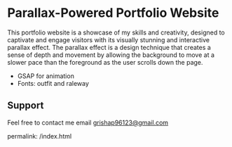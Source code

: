 #  Parallax-Powered Portfolio Website

 This portfolio website is a showcase of my skills and creativity, designed to captivate and engage visitors with its visually stunning and interactive parallax effect. The parallax effect is a design technique that creates a sense of depth and movement by allowing the background to move at a slower pace than the foreground as the user scrolls down the page. 

 - GSAP for animation
 - Fonts: outfit and raleway


## Support

Feel free to contact me email grishap96123@gmail.com

permalink: /index.html
